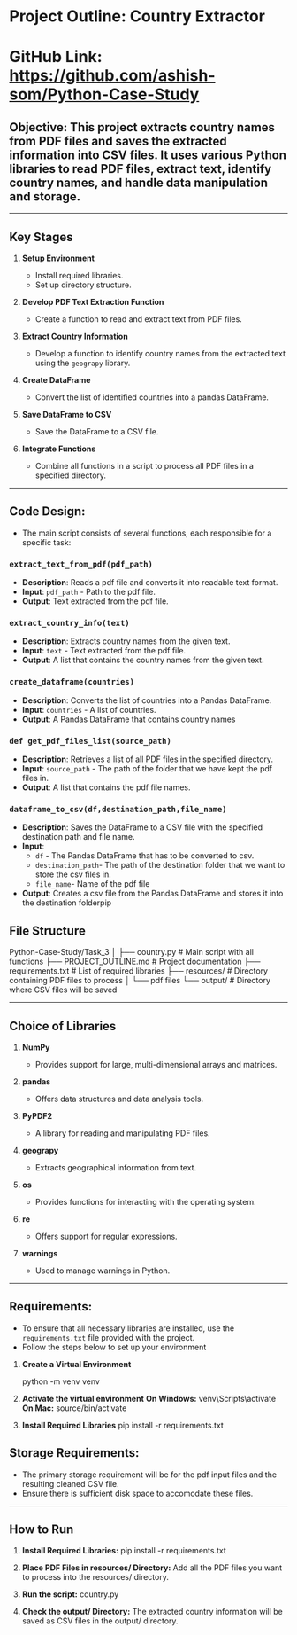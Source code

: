 # Project Outline: Country Extractor

# GitHub Link: https://github.com/ashish-som/Python-Case-Study

## Objective: This project extracts country names from PDF files and saves the extracted information into CSV files. It uses various Python libraries to read PDF files, extract text, identify country names, and handle data manipulation and storage. 

---

## Key Stages

1. **Setup Environment**
   - Install required libraries.
   - Set up directory structure.

2. **Develop PDF Text Extraction Function**
   - Create a function to read and extract text from PDF files.

3. **Extract Country Information**
   - Develop a function to identify country names from the extracted text using the `geograpy` library.

4. **Create DataFrame**
   - Convert the list of identified countries into a pandas DataFrame.

5. **Save DataFrame to CSV**
   - Save the DataFrame to a CSV file.

6. **Integrate Functions**
   - Combine all functions in a script to process all PDF files in a specified directory.

---

## Code Design:
- The main script consists of several functions, each responsible for a specific task:

### `extract_text_from_pdf(pdf_path)`
- **Description**: Reads a pdf file and converts it into readable text format.
- **Input**: `pdf_path` - Path to the pdf file.
- **Output**: Text extracted from the pdf file.

### `extract_country_info(text)`
- **Description**: Extracts country names from the given text.
- **Input**: `text` - Text extracted from the pdf file.
- **Output**: A list that contains the country names from the given text.

### `create_dataframe(countries)`
- **Description**: Converts the list of countries into a Pandas DataFrame.
- **Input**: `countries` - A list of countries.
- **Output**: A Pandas DataFrame that contains country names

### `def get_pdf_files_list(source_path)`
- **Description**: Retrieves a list of all PDF files in the specified directory.
- **Input**: `source_path` - The path of the folder that we have kept the pdf files in.
- **Output**: A list that contains the pdf file names.

### `dataframe_to_csv(df,destination_path,file_name)`
- **Description**: Saves the DataFrame to a CSV file with the specified destination path and file name.
- **Input**: 
    - `df` - The Pandas DataFrame that has to be converted to csv.
    - `destination_path`- The path of the destination folder that we want to store the csv files in.
    - `file_name`- Name of the pdf file
- **Output**: Creates a csv file from the Pandas DataFrame and stores it into the destination folderpip

## File Structure

Python-Case-Study/Task_3
│
├── country.py # Main script with all functions
├── PROJECT_OUTLINE.md # Project documentation
├── requirements.txt # List of required libraries
├── resources/ # Directory containing PDF files to process
│ └── pdf files
└── output/ # Directory where CSV files will be saved

---

## Choice of Libraries

1. **NumPy**
   - Provides support for large, multi-dimensional arrays and matrices.
   
2. **pandas**
   - Offers data structures and data analysis tools.
   
3. **PyPDF2**
   - A library for reading and manipulating PDF files.
  
4. **geograpy**
   - Extracts geographical information from text.
   
5. **os**
   - Provides functions for interacting with the operating system.
  
6. **re**
   - Offers support for regular expressions.
   
7. **warnings**
   - Used to manage warnings in Python.

---

## Requirements:
- To ensure that all necessary libraries are installed, use the `requirements.txt` file provided with the project. 
- Follow the steps below to set up your environment

1. **Create a Virtual Environment**
  
    python -m venv venv  

2. **Activate the virtual environment**
   **On Windows:**
      venv\Scripts\activate
   **On Mac:**
      source/bin/activate

3. **Install Required Libraries**
   pip install -r requirements.txt


## Storage Requirements:

- The primary storage requirement will be for the pdf input files and the resulting cleaned CSV file.
- Ensure there is sufficient disk space to accomodate these files.

---

## How to Run

1. **Install Required Libraries:**
    pip install -r requirements.txt

2. **Place PDF Files in resources/ Directory:**
    Add all the PDF files you want to process into the resources/ directory.

3. **Run the script:**
    country.py

4. **Check the output/ Directory:**
    The extracted country information will be saved as CSV files in the output/ directory.


